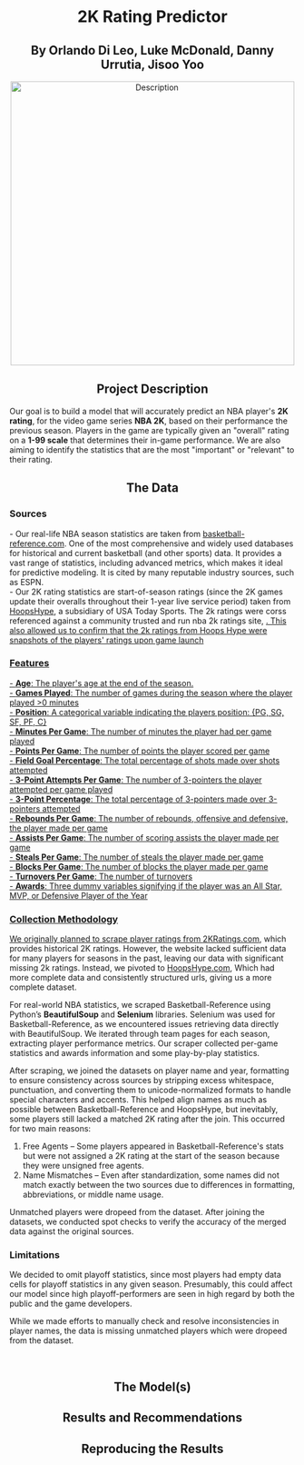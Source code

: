 <h1 align="center">2K Rating Predictor</h1>
<h2 align="center">By Orlando Di Leo, Luke McDonald, Danny Urrutia, Jisoo Yoo</h2>
<p align="center"> <img src="https://scontent.fftw1-1.fna.fbcdn.net/v/t39.30808-6/457287887_954447930032992_7027198657506811338_n.jpg?_nc_cat=109&ccb=1-7&_nc_sid=833d8c&_nc_ohc=iGjKj9fD2bEQ7kNvgHdU4ti&_nc_oc=AdgX6ZLx58auaGCYoiCUDVQpHg_fMB_-ID64nehQ2YFJ4vKhMgVefR0XMp0tBZGmhJw&_nc_zt=23&_nc_ht=scontent.fftw1-1.fna&_nc_gid=A2D7yiSXBtrLImay5kh1LTs&oh=00_AYHF6j5SnH6xS7o7JCd-skFoXeLf-k28M-z5VoMcukOC0Q&oe=67D6737B" alt="Description" width="500"> </p>
<h2 align="center">Project Description</h2>
Our goal is to build a model that will accurately predict an NBA player's <b>2K rating</b>, for the video game series <b>NBA 2K</b>, based on their performance the previous season.  Players in the game are typically given an "overall" rating on a <b>1-99 scale</b> that determines their in-game performance.  We are also aiming to identify the statistics that are the most "important" or "relevant" to their rating.

<h2 align="center">The Data</h2>
<h3 align="left">Sources</h3>
- Our real-life NBA season statistics are taken from <a href="https://www.basketball-reference.com">basketball-reference.com</a>. One of the most comprehensive and widely used databases for historical and current basketball (and other sports) data. It provides a vast range of statistics, including advanced metrics, which makes it ideal for predictive modeling. It is cited by many reputable industry sources, such as ESPN. <br>
- Our 2K rating statistics are start-of-season ratings (since the 2K games update their overalls throughout their 1-year live service period) taken from <a href="https://hoopshype.com/nba2k/2024-2025/">HoopsHype</a>, a subsidiary of USA Today Sports. The 2k ratings were corss referenced against a community trusted and run nba 2k ratings site, <a href="2kratings.com"</a>. This also allowed us to confirm that the 2k ratings from Hoops Hype were snapshots of the players' ratings upon game launch

<h3 align="left">Features</h3>
- <b>Age</b>: The player's age at the end of the season. <br>
- <b>Games Played</b>: The number of games during the season where the player played >0 minutes<br>
- <b>Position</b>: A categorical variable indicating the players position: {PG, SG, SF, PF, C}<br>
- <b>Minutes Per Game</b>: The number of minutes the player had per game played<br>
- <b>Points Per Game</b>: The number of points the player scored per game<br>
- <b>Field Goal Percentage</b>: The total percentage of shots made over shots attempted<br>
- <b>3-Point Attempts Per Game</b>: The number of 3-pointers the player attempted per game played<br>
- <b>3-Point Percentage</b>: The total percentage of 3-pointers made over 3-pointers attempted<br>
- <b>Rebounds Per Game</b>: The number of rebounds, offensive and defensive, the player made per game<br>
- <b>Assists Per Game</b>: The number of scoring assists the player made per game<br>
- <b>Steals Per Game</b>: The number of steals the player made per game<br>
- <b>Blocks Per Game</b>: The number of blocks the player made per game<br>
- <b>Turnovers Per Game</b>: The number of turnovers<br>
- <b>Awards</b>: Three dummy variables signifying if the player was an All Star, MVP, or Defensive Player of the Year


<h3 align="left">Collection Methodology</h3>
We originally planned to scrape player ratings from <a href="https://2kratings.com">2KRatings.com</a>, which provides historical 2K ratings. However, the website lacked sufficient data for many players for seasons in the past, leaving our data with significant missing 2k ratings. Instead, we pivoted to <a href="https://hoopshype.com/nba2k/2024-2025/">HoopsHype.com</a>, Which had more complete data and consistently structured urls, giving us a more complete dataset.

For real-world NBA statistics, we scraped Basketball-Reference using Python’s <b>BeautifulSoup</b> and <b>Selenium</b> libraries. Selenium was used for Basketball-Reference, as we encountered issues retrieving data directly with BeautifulSoup. We iterated through team pages for each season, extracting player performance metrics. Our scraper collected per-game statistics and awards information and some play-by-play statistics.

After scraping, we joined the datasets on player name and year, formatting to ensure consistency across sources by stripping excess whitespace, punctuation, and converting them to unicode-normalized formats to handle special characters and accents. This helped align names as much as possible between Basketball-Reference and HoopsHype, but inevitably, some players still lacked a matched 2K rating after the join. This occurred for two main reasons:

<ol>
  <li>Free Agents – Some players appeared in Basketball-Reference's stats but were not assigned a 2K rating at the start of the season because they were unsigned free agents.</li>
  <li>Name Mismatches – Even after standardization, some names did not match exactly between the two sources due to differences in formatting, abbreviations, or middle name usage.</li>
</ol>

Unmatched players were dropeed from the dataset. After joining the datasets, we conducted spot checks to verify the accuracy of the merged data against the original sources.

<h3 align="left">Limitations</h3>
We decided to omit playoff statistics, since most players had empty data cells for playoff statistics in any given season. Presumably, this could affect our model since high playoff-performers are seen in high regard by both the public and the game developers.

While we made efforts to manually check and resolve inconsistencies in player names, the data is missing unmatched players which were dropeed from the dataset.

<br>

<h2 align="center">The Model(s)</h2>

<h2 align="center">Results and Recommendations</h2>

<h2 align="center">Reproducing the Results</h2>
